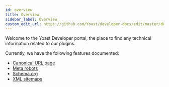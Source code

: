 ```yaml
---
id: overview
title: Overview
sidebar_label: Overview
custom_edit_url: https://github.com/Yoast/developer-docs/edit/master/docs/overview.md
---
```


Welcome to the Yoast Developer portal, the place to find any technical information related to our plugins.

Currently, we have the following features documented:

- [Canonical URL page](features/canonical-urls/overview.md)
- [Meta robots](features/meta-robots/overview.md)
- [Schema.org](features/schema/overview.md)
- [XML sitemaps](features/xml-sitemaps/overview.md)
